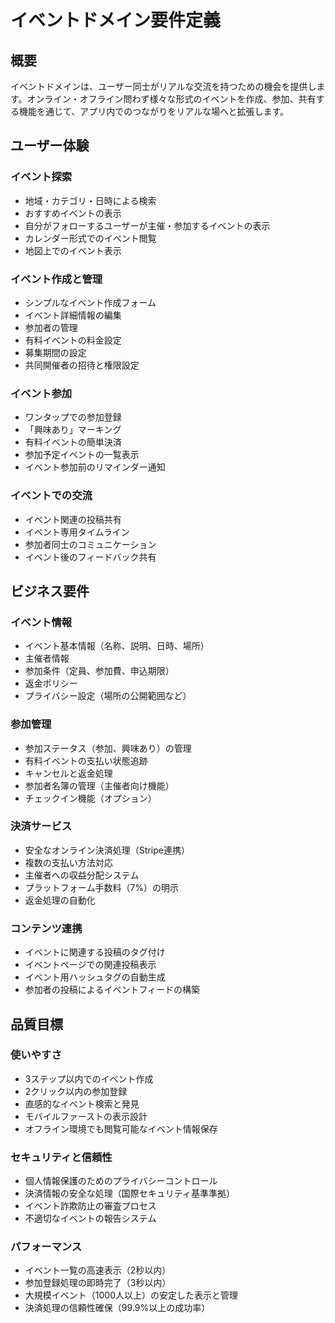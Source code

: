 # イベントドメイン要件定義

## 概要
イベントドメインは、ユーザー同士がリアルな交流を持つための機会を提供します。オンライン・オフライン問わず様々な形式のイベントを作成、参加、共有する機能を通じて、アプリ内でのつながりをリアルな場へと拡張します。

## ユーザー体験

### イベント探索
- 地域・カテゴリ・日時による検索
- おすすめイベントの表示
- 自分がフォローするユーザーが主催・参加するイベントの表示
- カレンダー形式でのイベント閲覧
- 地図上でのイベント表示

### イベント作成と管理
- シンプルなイベント作成フォーム
- イベント詳細情報の編集
- 参加者の管理
- 有料イベントの料金設定
- 募集期間の設定
- 共同開催者の招待と権限設定

### イベント参加
- ワンタップでの参加登録
- 「興味あり」マーキング
- 有料イベントの簡単決済
- 参加予定イベントの一覧表示
- イベント参加前のリマインダー通知

### イベントでの交流
- イベント関連の投稿共有
- イベント専用タイムライン
- 参加者同士のコミュニケーション
- イベント後のフィードバック共有

## ビジネス要件

### イベント情報
- イベント基本情報（名称、説明、日時、場所）
- 主催者情報
- 参加条件（定員、参加費、申込期限）
- 返金ポリシー
- プライバシー設定（場所の公開範囲など）

### 参加管理
- 参加ステータス（参加、興味あり）の管理
- 有料イベントの支払い状態追跡
- キャンセルと返金処理
- 参加者名簿の管理（主催者向け機能）
- チェックイン機能（オプション）

### 決済サービス
- 安全なオンライン決済処理（Stripe連携）
- 複数の支払い方法対応
- 主催者への収益分配システム
- プラットフォーム手数料（7%）の明示
- 返金処理の自動化

### コンテンツ連携
- イベントに関連する投稿のタグ付け
- イベントページでの関連投稿表示
- イベント用ハッシュタグの自動生成
- 参加者の投稿によるイベントフィードの構築

## 品質目標

### 使いやすさ
- 3ステップ以内でのイベント作成
- 2クリック以内の参加登録
- 直感的なイベント検索と発見
- モバイルファーストの表示設計
- オフライン環境でも閲覧可能なイベント情報保存

### セキュリティと信頼性
- 個人情報保護のためのプライバシーコントロール
- 決済情報の安全な処理（国際セキュリティ基準準拠）
- イベント詐欺防止の審査プロセス
- 不適切なイベントの報告システム

### パフォーマンス
- イベント一覧の高速表示（2秒以内）
- 参加登録処理の即時完了（3秒以内）
- 大規模イベント（1000人以上）の安定した表示と管理
- 決済処理の信頼性確保（99.9%以上の成功率）